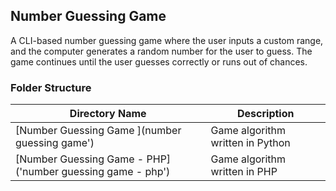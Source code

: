 ## Number Guessing Game 

A CLI-based number guessing game where the user inputs a custom range, and the computer generates a random number for the user to guess. The game continues until the user guesses correctly or runs out of chances.

### Folder Structure

| Directory Name                                             | Description                      |
|------------------------------------------------------------|----------------------------------|
| [Number Guessing Game ](number guessing game')             | Game algorithm written in Python |
| [Number Guessing Game - PHP]('number guessing game - php') | Game algorithm written in PHP    |                                       